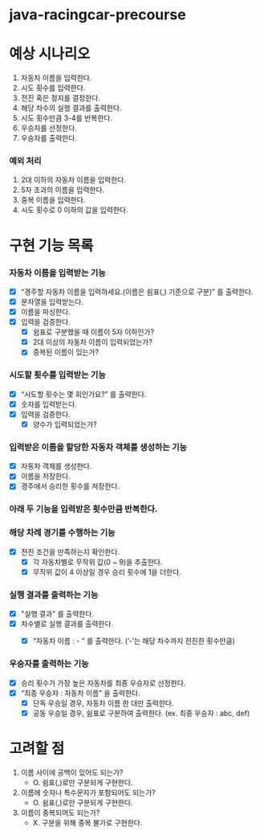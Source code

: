 # java-racingcar-precourse

# 예상 시나리오

1. 자동차 이름을 입력한다.
2. 시도 횟수를 입력한다.
3. 전진 혹은 정지를 결정한다.
4. 해당 차수의 실행 결과를 출력한다.
5. 시도 횟수만큼 3-4를 반복한다.
6. 우승자를 선정한다.
7. 우승자를 출력한다.

### 예외 처리

1. 2대 이하의 자동차 이름을 입력한다.
2. 5자 초과의 이름을 입력한다.
3. 중복 이름을 입력한다.
4. 시도 횟수로 0 이하의 값을 입력한다.

# 구현 기능 목록

### 자동차 이름을 입력받는 기능

- [x]  “경주할 자동차 이름을 입력하세요.(이름은 쉼표(,) 기준으로 구분)” 를 출력한다.
- [x]  문자열을 입력받는다.
- [x]  이름을 파싱한다.
- [x]  입력을 검증한다.
    - [x]  쉼표로 구분했을 때 이름이 5자 이하인가?
    - [x]  2대 이상의 자동차 이름이 입력되었는가?
    - [x]  중복된 이름이 있는가?

### 시도할 횟수를 입력받는 기능

- [x]  “시도할 횟수는 몇 회인가요?” 를 출력한다.
- [x]  숫자를 입력받는다.
- [x]  입력을 검증한다.
    - [x]  양수가 입력되었는가?

### 입력받은 이름을 할당한 자동차 객체를 생성하는 기능

- [x]  자동차 객체를 생성한다.
- [x]  이름을 저장한다.
- [x]  경주에서 승리한 횟수를 저장한다.

### 아래 두 기능을 입력받은 횟수만큼 반복한다.

### 해당 차례 경기를 수행하는 기능

- [x]  전진 조건을 만족하는지 확인한다.
    - [x]  각 자동차별로 무작위 값(0 ~ 9)을 추출한다.
    - [x]  무작위 값이 4 이상일 경우 승리 횟수에 1을 더한다.

### 실행 결과를 출력하는 기능

- [x]  "실행 결과" 를 출력한다.
- [x]  차수별로 실행 결과를 출력한다.
    - [x]  “자동차 이름 : - ” 를 출력한다. (’-’는 해당 차수까지 전진한 횟수만큼)


### 우승자를 출력하는 기능

- [x]  승리 횟수가 가장 높은 자동차를 최종 우승자로 선정한다.
- [x]  “최종 우승자 : 자동차 이름” 을 출력한다.
    - [x]  단독 우승일 경우, 자동차 이름 한 대만 출력한다.
    - [x]  공동 우승일 경우, 쉼표로 구분하여 출력한다. (ex. 최종 우승자 : abc, def)

# 고려할 점

1. 이름 사이에 공백이 있어도 되는가?
    - O. 쉼표(,)로만 구분되게 구현한다.
2. 이름에 숫자나 특수문자가 포함되어도 되는가?
    - O. 쉼표(,)로만 구분되게 구현한다.
3. 이름이 중복되어도 되는가?
    - X. 구분을 위해 중복 불가로 구현한다.